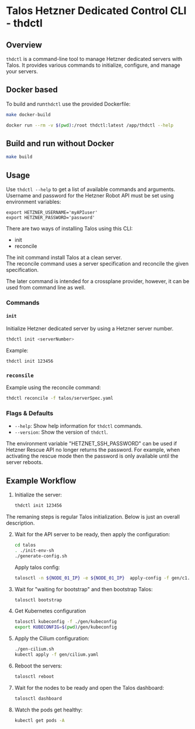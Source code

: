 # Talos Hetzner Dedicated Control CLI - thdctl

## Overview

`thdctl` is a command-line tool to manage Hetzner dedicated servers with Talos. It provides various commands to initialize, configure, and manage your servers.

## Docker based

To build and run`thdctl` use the provided Dockerfile:

```sh
make docker-build

docker run --rm -v $(pwd):/root thdctl:latest /app/thdctl --help
```

## Build and run without Docker

```sh
make build
```

## Usage

Use `thdctl --help` to get a list of available commands and arguments.  
Username and password for the Hetzner Robot API must be set using environment variables:
```
export HETZNER_USERNAME='myAPIuser'
export HETZNER_PASSWORD='password'
```

There are two ways of installing Talos using this CLI:  

* init
* reconcile

The init command install Talos at a clean server.  
The reconcile command uses a server specification and reconcile the given specification.  

The later command is intended for a crossplane provider, however, it can be used from command line as well.  

### Commands

#### `init`

Initialize Hetzner dedicated server by using a Hetzner server number.

```sh
thdctl init <serverNumber>
```

Example:

```sh
thdctl init 123456
```

### `reconsile`

Example using the reconcile command: 

```sh
thdctl reconcile -f talos/serverSpec.yaml
```


### Flags & Defaults

- `--help`: Show help information for `thdctl` commands.
- `--version`: Show the version of `thdctl`.

The environment variable "HETZNET_SSH_PASSWORD" can be used if Hetzner Rescue API no longer returns the password. For example, when activating the rescue mode then the password is only available until the server reboots.


## Example Workflow

1. Initialize the server:

    ```sh
    thdctl init 123456
    ```

The remaning steps is regular Talos initialization. Below is just an overall description.  

2. Wait for the API server to be ready, then apply the configuration:

    ```sh
    cd talos
    . ./init-env-sh
    ./generate-config.sh
    ```

    Apply talos config:

    ```sh
    talosctl -n ${NODE_01_IP} -e ${NODE_01_IP}  apply-config -f gen/c1.yaml --insecure
    ```

3. Wait for "waiting for bootstrap" and then bootstrap Talos:

    ```sh
    talosctl bootstrap
    ```

4. Get Kubernetes configuration
    ```sh
    talosctl kubeconfig -f ./gen/kubeconfig
    export KUBECONFIG=$(pwd)/gen/kubeconfig
    ```

5. Apply the Cilium configuration:

    ```sh
    ./gen-cilium.sh
    kubectl apply -f gen/cilium.yaml
    ```

6. Reboot the servers:

    ```sh
    talosctl reboot
    ```

7. Wait for the nodes to be ready and open the Talos dashboard:

    ```sh
    talosctl dashboard
    ```

8. Watch the pods get healthy:

    ```sh
    kubectl get pods -A
    ```

